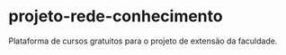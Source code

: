 # projeto-rede-conhecimento
Plataforma de cursos gratuitos para o projeto de extensão da faculdade.
